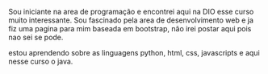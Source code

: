 Sou iniciante na area de programação e encontrei aqui na DIO esse curso muito interessante.
Sou fascinado pela area de desenvolvimento web e ja fiz uma pagina para mim baseada em bootstrap,
não irei postar aqui pois nao sei se pode.

estou aprendendo sobre as linguagens python, html, css, javascripts e aqui nesse curso o java.
